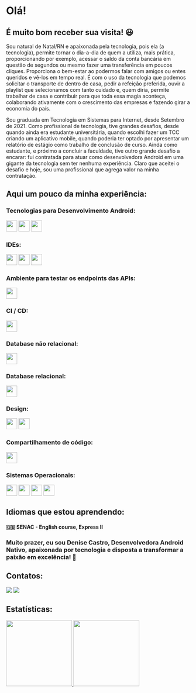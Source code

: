 # Olá!
## É muito bom receber sua visita! :smiley:

Sou natural de Natal/RN e apaixonada pela tecnologia, pois ela (a tecnologia), permite tornar o dia-a-dia de quem a utiliza, mais prática, proporcionando por exemplo, acessar o saldo da conta bancária em questão de segundos ou mesmo fazer uma transferência em poucos cliques. Proporciona o bem-estar ao podermos falar com amigos ou entes queridos e vê-los em tempo real. É com o uso da tecnologia que podemos solicitar o transporte de dentro de casa, pedir a refeição preferida, ouvir a playlist que selecionamos com tanto cuidado e, quem diria, permite trabalhar de casa e contribuir para que toda essa magia aconteça, colaborando ativamente com o crescimento das empresas e fazendo girar a economia do país.

<p>Sou graduada em Tecnologia em Sistemas para Internet, desde Setembro de 2021. Como profissional de tecnologia, tive grandes desafios, desde quando ainda era estudante universitária, quando escolhi fazer um TCC criando um aplicativo mobile, quando poderia ter optado por apresentar um relatório de estágio como trabalho de conclusão de curso. Ainda como estudante, e próximo a concluir a faculdade, tive outro grande desafio a encarar: fui contratada para atuar como desenvolvedora Android em uma gigante da tecnologia sem ter nenhuma experiência. Claro que aceitei o desafio e hoje, sou uma profissional que agrega valor na minha contratação.</p>

## Aqui um pouco da minha experiência:
### Tecnologias para Desenvolvimento Android:

<img src="https://cdn.jsdelivr.net/gh/devicons/devicon@latest/icons/java/java-original.svg" width="30" height="30"/> <img src="https://cdn.jsdelivr.net/gh/devicons/devicon@latest/icons/kotlin/kotlin-original.svg" width="30" height="30"/> <img src="https://cdn.jsdelivr.net/gh/devicons/devicon@latest/icons/jetpackcompose/jetpackcompose-original.svg" width="30" height="30" />

### IDEs:

<img src="https://cdn.jsdelivr.net/gh/devicons/devicon@latest/icons/androidstudio/androidstudio-original.svg" width="30" height="30" /> <img src="https://cdn.jsdelivr.net/gh/devicons/devicon@latest/icons/intellij/intellij-original.svg" width="30" height="30" /> <img src="https://cdn.jsdelivr.net/gh/devicons/devicon@latest/icons/vscode/vscode-original.svg" width="30" height="30"/>

### Ambiente para testar os endpoints das APIs:
<img src="https://cdn.jsdelivr.net/gh/devicons/devicon@latest/icons/postman/postman-original.svg" width="30" height="30"/>


### CI / CD:

<img src="https://cdn.jsdelivr.net/gh/devicons/devicon@latest/icons/jenkins/jenkins-original.svg" width="30" height="30"/> 

### Database não relacional:
<img src="https://cdn.jsdelivr.net/gh/devicons/devicon@latest/icons/firebase/firebase-original.svg" width="30" height="30" />

### Database relacional:

<img src="https://cdn.jsdelivr.net/gh/devicons/devicon@latest/icons/mysql/mysql-original.svg" width="30" height="30"/>

### Design:

<img src="https://cdn.jsdelivr.net/gh/devicons/devicon@latest/icons/figma/figma-original.svg" width="30" height="30" /> <img src="https://cdn.jsdelivr.net/gh/devicons/devicon@latest/icons/canva/canva-original.svg" width="30" height="30"/> 

### Compartilhamento de código:
<img loading="lazy" src="https://cdn.jsdelivr.net/gh/devicons/devicon/icons/git/git-original.svg" width="30" height="30"/>
          
### Sistemas Operacionais:
<img src="https://cdn.jsdelivr.net/gh/devicons/devicon@latest/icons/android/android-original.svg" width="30" height="30"/> <img src="https://cdn.jsdelivr.net/gh/devicons/devicon@latest/icons/linux/linux-original.svg" width="30" height="30"/> <img src="https://cdn.jsdelivr.net/gh/devicons/devicon@latest/icons/windows11/windows11-original.svg" width="30" height="30"/> <img src="https://cdn.jsdelivr.net/gh/devicons/devicon@latest/icons/apple/apple-original.svg" width="30" height="30"/>

## Idiomas que estou aprendendo: 
#### :uk: SENAC - English course, Express II


### Muito prazer, eu sou Denise Castro, Desenvolvedora Android Nativo, apaixonada por tecnologia e disposta a transformar a paixão em excelência! :rocket:

## Contatos:

<div>
<a href = "dmaria.natal@gmail.com"><img src="https://img.shields.io/badge/Gmail-D14836?style=for-the-badge&logo=gmail&logoColor=white" target="_blank"></a>
<a href="https://www.linkedin.com/in/denise-castro-59425b4a/" target="_blank"><img src="https://img.shields.io/badge/-LinkedIn-%230077B5?style=for-the-badge&logo=linkedin&logoColor=white" target="_blank"></a> 
</div> 

## Estatísticas:

<div>
<a href="https://github.com/DeniseLeandroDeCastro">
<img height="180em" src="https://github-readme-stats.vercel.app/api/top-langs/?username=DeniseLeandroDeCastro&layout=compact&langs_count=7&theme=dracula"/>
<img height="180em" src="https://github-readme-stats.vercel.app/api?username=DeniseLeandroDeCastro&show_icons=true&theme=dracula&include_all_commits=true&count_private=true"/>
</div>
